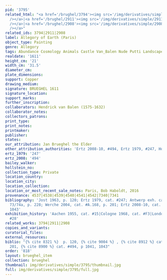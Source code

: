 ```yaml
---
pid: '3795'
related_html: "<a href='/brughel/3794'><img src='/img/derivatives/simple/3794/thumbnail.jpg'
  /></a>|<a href='/brughel/2911'><img src='/img/derivatives/simple/2911/thumbnail.jpg'
  /></a>|<a href='/brughel/2908'><img src='/img/derivatives/simple/2908/thumbnail.jpg'
  /></a>"
related_ids: 3794|2911|2908
label: Allegory of Earth (Paris)
object_type: Painting
genre: Allegory
tags: Abundance Cosmology Animals Castle Van_Balen Nude Putti Landscape Fruit
realdate: '1611'
height_cm: '21'
width_cm: '31.5'
diameter_cm: 
plate_dimensions: 
support: Copper
drawing_medium: 
signature: BRUEGHEL 1611
signature_location: 
support_marks: 
further_inscription: 
collaborators: Hendrick van Balen (1575-1632)
collaborator_notes: 
collectors_patrons: 
print_type: 
print_notes: 
printmaker: 
publisher: 
states: 
our_attribution: Jan Brueghel the Elder
other_attribution_authorities: 'Ertz 2008-10, #494, Ertz 1979, #247, Honig database'
ertz_1979: '247'
ertz_2008: '494'
bailey_walker: 
hollstein_no: 
collection_type: Private
location_country: 
location_city: 
location_collection: 
location_or_most_recent_sale_notes: Paris, Bob Haboldt, 2016
provenance: 4537|4538|4539|4540|4541|4542|7340|7341
bibliography: 'Jost 1963, p. 120; Ertz 1979, cat. #247; Antwerp exh. cat. 1998, fig.
  73/74a, p. 228; Werche 2004, cat. #A.168, p. 201; Ertz 2008-10, cat. #494, p 1041,
  1043'
exhibition_history: 'Aachen 1955, cat. #15|Cologne 1968, cat. #F3|London 1979, cat.
  #28'
related_works: 3794|2911|2908
copies_and_variants: 
curatorial_files: 
external_resources: 
biblio: "{% cite 8321 %}  p. 120, {% cite 9004 %} , {% cite 8912 %} cat. #A.168, p.
  201, {% cite 8900 %} cat. #494, p 1041, 1043"
order: '818'
layout: brueghel_item
collection: brueghel
thumbnail: img/derivatives/simple/3795/thumbnail.jpg
full: img/derivatives/simple/3795/full.jpg
---
```


